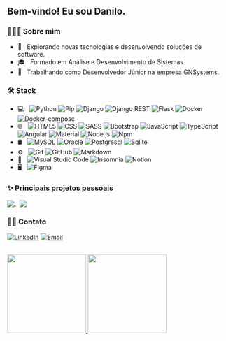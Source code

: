 <h2>Bem-vindo! Eu sou Danilo.</h2>

<h3>👨🏻‍💻&nbsp;Sobre mim</h3>

- 🤔 &nbsp; Explorando novas tecnologias e desenvolvendo soluções de software.
- 🎓 &nbsp; Formado em Análise e Desenvolvimento de Sistemas.
- 💼 &nbsp; Trabalhando como Desenvolvedor Júnior na empresa GNSystems.

<h3>🛠&nbsp;Stack</h3>

- 💻 &nbsp;
  ![Python](https://img.shields.io/badge/-Python-333333?style=flat&logo=python)
  ![Pip](https://img.shields.io/badge/-Pip-333333?style=flat&logo=python&logoColor=FFD43B)
  ![Django](https://img.shields.io/badge/-Django-333333?style=flat&logo=django)
  ![Django REST](https://img.shields.io/badge/Django-REST-333333?style=flat&logo=django)
  ![Flask](https://img.shields.io/badge/-Flask-333333?style=flat&logo=flask)
  ![Docker](https://img.shields.io/badge/-Docker-333333?style=flat&logo=docker)
  ![Docker-compose](https://img.shields.io/badge/-Docker--compose-333333?style=flat&logo=docker)
- 🌐 &nbsp;
  ![HTML5](https://img.shields.io/badge/-HTML5-333333?style=flat&logo=HTML5)
  ![CSS](https://img.shields.io/badge/-CSS-333333?style=flat&logo=CSS3&logoColor=1572B6)
  ![SASS](https://img.shields.io/badge/-SASS-333333?style=flat&logo=SASS)
  ![Bootstrap](https://img.shields.io/badge/-Bootstrap-333333?style=flat&logo=bootstrap&logoColor=563D7C)
  ![JavaScript](https://img.shields.io/badge/-JavaScript-333333?style=flat&logo=javascript)
  ![TypeScript](https://img.shields.io/badge/-TypeScript-333333?style=flat&logo=typescript)
  ![Angular](https://img.shields.io/badge/-Angular-333333?style=flat&logo=angular)
  ![Material](https://img.shields.io/badge/-Material-333333?style=flat&logo=material-ui)
  ![Node.js](https://img.shields.io/badge/-Node.js-333333?style=flat&logo=node.js)
  ![Npm](https://img.shields.io/badge/-Npm-333333?style=flat&logo=npm)
- 🛢 &nbsp;
  ![MySQL](https://img.shields.io/badge/-MySQL-333333?style=flat&logo=mysql)
  ![Oracle](https://img.shields.io/badge/-Oracle-333333?style=flat&logo=oracle)
  ![Postgresql](https://img.shields.io/badge/-Postgresql-333333?style=flat&logo=postgresql)
  ![Sqlite](https://img.shields.io/badge/-Sqlite-333333?style=flat&logo=sqlite)
- ⚙️ &nbsp;
  ![Git](https://img.shields.io/badge/-Git-333333?style=flat&logo=git)
  ![GitHub](https://img.shields.io/badge/-GitHub-333333?style=flat&logo=github)
  ![Markdown](https://img.shields.io/badge/-Markdown-333333?style=flat&logo=markdown)
- 🔧 &nbsp;
  ![Visual Studio Code](https://img.shields.io/badge/-Visual%20Studio%20Code-333333?style=flat&logo=visual-studio-code&logoColor=007ACC)
  ![Insomnia](https://img.shields.io/badge/-Insomnia-333333?style=flat&logo=insomnia)
  ![Notion](https://img.shields.io/badge/-Notion-333333?style=flat&logo=notion)
- 🖥 &nbsp;
  ![Figma](https://img.shields.io/badge/-Figma-333333?style=flat&logo=figma)

<h3>✨&nbsp;Principais projetos pessoais</h3>

<p>
  <a href="https://github.com/TechFring/ng-tech-boggler">
    <img align="center" src="https://github-readme-stats.vercel.app/api/pin/?username=TechFring&repo=ng-tech-boggler&theme=dracula"/>
  </a>
  &nbsp;
  <a href="https://github.com/TechFring/simple-online-store">
    <img align="center" src="https://github-readme-stats.vercel.app/api/pin/?username=TechFring&repo=simple-online-store&theme=dracula"/>
  </a>
</p>

<h3>🤝🏻&nbsp;Contato</h3>

<p>
<a href="https://www.linkedin.com/in/danilo-miranda-877851135/"><img alt="LinkedIn" src="https://img.shields.io/badge/LinkedIn-Danilo%20Miranda-blue?style=flat-square&logo=linkedin"></a>
<a href="mailto:danilo030920@gmail.com"><img alt="Email" src="https://img.shields.io/badge/Email-danilo030920@gmail.com-blue?style=flat-square&logo=gmail"></a>
</p>

<br/>

<a href="https://github.com/AVS1508">
  <img height="180em" src="https://github-readme-stats.vercel.app/api?username=Techfring&theme=dracula&show_icons=true" />
  <img height="180em" src="https://github-readme-stats.vercel.app/api/top-langs/?username=Techfring&theme=dracula&layout=compact" />
</a>

